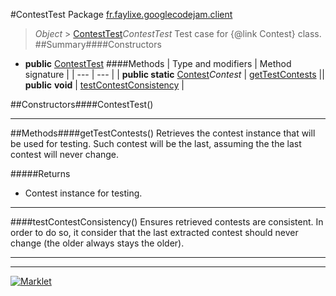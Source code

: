 #ContestTest
Package [fr.faylixe.googlecodejam.client](README.md)<br>

> *Object* > [ContestTest](ContestTest.md)*ContestTest*
Test case for {@link Contest} class.
##Summary####Constructors
* **public** [ContestTest](#contesttest)
####Methods
| Type and modifiers | Method signature |
| --- | --- |
| **public static** [Contest](Contest.md)*Contest* | [getTestContests](#gettestcontests) || **public** **void** | [testContestConsistency](#testcontestconsistency) |

##Constructors####ContestTest()


---


##Methods####getTestContests()
Retrieves the contest instance that will
 be used for testing. Such contest will be
 the last, assuming the the last contest
 will never change.

#####Returns
* Contest instance for testing.

---

####testContestConsistency()
Ensures retrieved contests are consistent.
 In order to do so, it consider that the last extracted
 contest should never change (the older always stays the older).

---

---

[![Marklet](https://img.shields.io/badge/Generated%20by-Marklet-green.svg)](https://github.com/Faylixe/marklet)